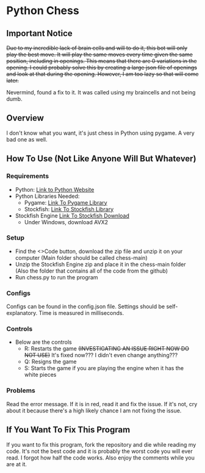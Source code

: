 # Python Chess 
## Important Notice
~~Due to my incredible lack of brain cells and will to do it, this bot will only play the best move. It will play the same moves every time given the same position, including in openings. This means that there are 0 variations in the opening. I could probably solve this by creating a large json file of openings and look at that during the opening. However, I am too lazy so that will come later.~~


Nevermind, found a fix to it. It was called using my braincells and not being dumb. 

## Overview

I don't know what you want, it's just chess in Python using pygame. A very bad one as well. 

## How To Use (Not Like Anyone Will But Whatever)

### Requirements
- Python: [Link to Python Website](https://www.python.org/)
- Python Libraries Needed:
  - Pygame: [Link To Pygame Library](https://pypi.org/project/pygame/)
  - Stockfish: [Link To Stockfish Library](https://pypi.org/project/stockfish/)
- Stockfish Engine [Link To Stockfish Download](https://stockfishchess.org/download/)
  - Under Windows, download AVX2 

### Setup
- Find the <>Code button, download the zip file and unzip it on your computer (Main folder should be called chess-main)
- Unzip the Stockfish Engine zip and place it in the chess-main folder (Also the folder that contains all of the code from the github)
- Run chess.py to run the program 

### Configs 
Configs can be found in the config.json file. Settings should be self-explanatory. Time is measured in milliseconds. 

### Controls
- Below are the controls 
  - R: Restarts the game ~~(INVESTIGATING AN ISSUE RIGHT NOW DO NOT USE)~~ It's fixed now??? I didn't even change anything???
  - Q: Resigns the game
  - S: Starts the game if you are playing the engine when it has the white pieces

### Problems
Read the error message. If it is in red, read it and fix the issue. If it's not, cry about it because there's a high likely chance I am not fixing the issue. 

## If You Want To Fix This Program
If you want to fix this program, fork the repository and die while reading my code. It's not the best code and it is probably the worst code you will ever read. I forgot how half the code works. Also enjoy the comments while you are at it. 